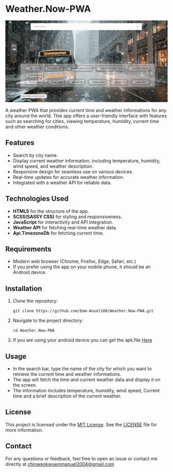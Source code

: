 # Weather.Now-PWA

![Weather App photo](./public/Images/app-picture.PNG)

A weather PWA that provides current time and weather informations for any city around the world. This app offers a user-friendly interface with features such as searching for cities, viewing temperature, humidity, current time and other weather conditions.

## Features

- Search by city name.
- Display current weather information, including temperature, humidity, wind speed, and weather description.
- Responsive design for seamless use on various devices.
- Real-time updates for accurate weather information.
- Integrated with a weather API for reliable data.

## Technologies Used

- **HTML5** for the structure of the app.
- **SCSS(SASSY CSS)** for styling and responsiveness.
- **JavaScript** for interactivity and API integration.
- **Weather API** for fetching real-time weather data.
- **Api.TimezoneDb** for fetching current time.

## Requirements

- Modern web browser (Chrome, Firefox, Edge, Safari, etc.)
- If you prefer using the app on your mobile phone, it should be an Android device.

## Installation

1. Clone the repository:

    ```shell
    git clone https://github.com/Emm-Anuel100/Weather.Now-PWA.git
    ```

2. Navigate to the project directory:

    ```shell
   cd Weather.Now-PWA
    ```

3. If you are using your android device you can get the apk file  [Here](/Android-Apk-Bundle/android/)


## Usage

- In the search bar, type the name of the city for which you want to retrieve the current time and weather informations.
- The app will fetch the time and current weather data and display it on the screen.
- The information includes temperature, humidity, wind speed, Current time and a brief description of the current weather.


## License

This project is licensed under the [MIT License](LICENSE). See the [LICENSE](LICENSE) file for more information.


## Contact

For any questions or feedback, feel free to open an issue or contact me directly at chinweokwuemmanuel2004@gmail.com


